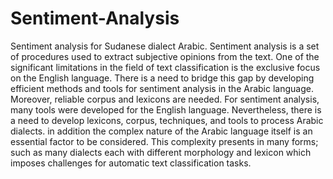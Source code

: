 # Sentiment-Analysis
Sentiment analysis for Sudanese dialect Arabic.  Sentiment analysis is a set of procedures used to extract subjective opinions from the text. One of the significant limitations in the field of text classification is the exclusive focus on the English language. There is a need to bridge this gap by developing efficient methods and tools for sentiment analysis in the Arabic language. Moreover, reliable corpus and lexicons are needed. 
For sentiment analysis, many tools were developed for the English language. Nevertheless, there is a need to develop lexicons, corpus, techniques, and tools to process Arabic dialects. in addition the complex nature of the Arabic language itself is an essential factor to be considered. This complexity presents in many forms; such as many dialects each with different morphology and lexicon which imposes challenges for automatic text classification tasks.



 
